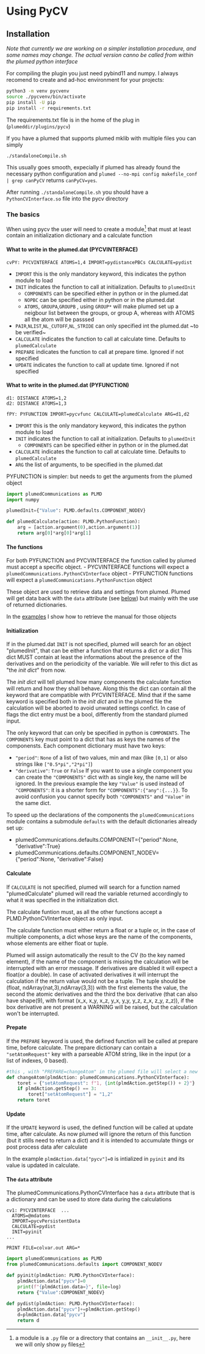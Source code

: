 # Using PyCV
## Installation

_Note that currently we are working on a simpler installation procedure, and some names may change. The actual version canno be called from within the plumed python interface_

For compiling the plugin you just need pybind11 and numpy.
I always recomend to create and ad-hoc environment for your projects:
```bash
python3 -m venv pycvenv
source ./pycvenv/bin/activate
pip install -U pip
pip install -r requirements.txt
```
The requirements.txt file is in the home of the plug in (`plumeddir/plugins/pycv`)

If you have a plumed that supports plumed mklib with multiple files you can simply
```bash
./standaloneCompile.sh
```
This usually goes smooth, expecially if plumed has already found the necessary python configuration and `plumed --no-mpi config makefile_conf | grep canPyCV` returns `canPyCV=yes`.

After running `./standaloneCompile.sh` you should have a `PythonCVInterface.so` file into the pycv directory

### The basics

When using pycv the user will need to create a module[^1] that must at least contain an initialization dictionary and a calculate function

[^1]: a module is a `.py` file or a directory that contains an `__init__.py`, here we will only show `py` files

#### What to write in the plumed.dat (PYCVINTERFACE)

```plumed
cvPY: PYCVINTERFACE ATOMS=1,4 IMPORT=pydistancePBCs CALCULATE=pydist
```

  - `IMPORT` this is the only mandatory keyword, this indicates the python module to load
  - `INIT` indicates the function to call at initialization. Defaults to `plumedInit`
    - `COMPONENTS` can be specified either in python or in the plumed.dat 
    - `NOPBC`  can be specified either in python or in the plumed.dat
    - `ATOMS`, `GROUPA`,`GROUPB` , using `GROUP*` will make plumed set up a neigbour list between the groups, or group A, whereas with ATOMS all the atom will be passsed 
  - `PAIR`,`NLIST`,`NL_CUTOFF`,`NL_STRIDE` can only specified int the plumed.dat ~to be verified~
  - `CALCULATE` indicates the function to call at calculate time. Defaults to `plumedCalculate`
  - `PREPARE` indicates the function to call at prepare time. Ignored if not specified
  - `UPDATE` indicates the function to call at update time. Ignored if not specified

#### What to write in the plumed.dat (PYFUNCTION)
```plumed
d1: DISTANCE ATOMS=1,2
d2: DISTANCE ATOMS=1,3 

fPY: PYFUNCTION IMPORT=pycvfunc CALCULATE=plumedCalculate ARG=d1,d2
```

  - `IMPORT` this is the only mandatory keyword, this indicates the python module to load
  - `INIT` indicates the function to call at initialization. Defaults to `plumedInit`
    - `COMPONENTS` can be specified either in python or in the plumed.dat 
  - `CALCULATE` indicates the function to call at calculate time. Defaults to `plumedCalculate`
  - `ARG` the list of arguments, to be specified in the plumed.dat

PYFUNCTION is simpler: but needs to get the arguments from the plumed object

```python
import plumedCommunications as PLMD
import numpy

plumedInit={"Value": PLMD.defaults.COMPONENT_NODEV}

def plumedCalculate(action: PLMD.PythonFunction):
    arg = [action.argument(0),action.argument(1)]
    return arg[0]*arg[0]*arg[1]
```
#### The functions

For both PYFUNCTION and PYCVINTERFACE the function called by plumed must accept a specific object.
    - PYCVINTERFACE functions will expect a `plumedCommunications.PythonCVInterface` object
    - PYFUNCTION functions will expect a `plumedCommunications.PythonFunction` object

These object are used to retrieve data and settings from plumed. Plumed will get data back with the `data` attribute (see [below](#the-data-attribute)) but mainly with the use of returned dictionaries.

In the [examples](examples.md#getting-the-manual) I show how to retrieve the manual for those objects


#### Initialization

If in the plumed.dat `INIT` is not specified, plumed will search for an object "plumedInit",
that can be either a function that returns a dict or a dict
This dict MUST contain at least the informations about the presence of the
derivatives and on the periodicity of the variable.
We will refer to this dict as "the _init dict_" from now.

The _init dict_ will tell plumed how many components the calculate function will
return and how they shall behave.
Along this the dict can contain all the keyword that are compatible with
PYCVINTERFACE.
Mind that if the same keyword is specified both in the _init dict_ and in the
plumed file the calculation will be aborted to avoid unwated settings confict.
In case of flags the dict entry must be a bool, differently from the standard
plumed input.



The only keyword that can only be specified in python is `COMPONENTS`.
The `COMPONENTS` key must point to a dict that has as keys the names of the
componensts.
Each component dictionary must have two keys:
 - `"period"`: `None` of a list of two values, min and max (like `[0,1]` or also
 strings like `["0.5*pi","2*pi"]`)
 - `"derivative"`: `True` or `False`
If you want to use a single component you can create the `"COMPONENTS"` dict
with as single key, the name will be ignored.
In the previous example the key `"Value"` is used instead of `"COMPONENTS"`:
it is a shorter form for `"COMPONENTS":{"any":{...}}`.
To avoid confusion you cannot specify both `"COMPONENTS"` and `"Value"` in the
 same dict.

To speed up the declarations of the components the `plumedCommunications` module
contains a submodule `defaults` with the default dictionaries already set up:
 - plumedCommunications.defaults.COMPONENT={"period":None, "derivative":True}
 - plumedCommunications.defaults.COMPONENT_NODEV={"period":None, "derivative":False}

#### Calculate

If `CALCULATE` is not specified, plumed will search for a function named
"plumedCalculate" plumed will read the variable returned accordingly to what it
was specified in the initialization dict.

The calculate funtion must, as all the other functions accept a
PLMD.PythonCVInterface object as only input.

The calculate function must either return a float or a tuple or, in the case of
multiple components, a dict whose keys are the name of the components, whose
elements are either float or tuple.

Plumed will assign automatically the result to the CV (to the key named
element), if the name of the component is missing the calculation will be
interrupted with an error message.
If derivatives are disabled it will expect a float(or a double).
In case of activated derivatives it will interrupt the calculation if the
return value would not be a tuple.
The tuple should be (float, ndArray(nat,3),ndArray(3,3)) with the first
elements the value, the second the atomic derivatives and the third the box
derivative (that can also have shape(9), with format (x_x, x_y, x_z, y_x, y_y,
y_z, z_x, z_y, z_z)), if the box derivative are not present a WARNING will be
raised, but the calculation won't be interrupted.

#### Prepate

If the `PREPARE` keyword is used, the defined function will be called at
prepare time, before calculate.
The prepare dictionary can contain a `"setAtomRequest"` key with a parseable
ATOM string, like in the input (or a list of indexes, 0 based).
```python
#this , with "PREPARE=changeAtom" in the plumed file will select a new atom at each new step
def changeAtom(plmdAction: plumedCommunications.PythonCVInterface):
    toret = {"setAtomRequest": f"1, {int(plmdAction.getStep()) + 2}"}
    if plmdAction.getStep() == 3:
        toret["setAtomRequest"] = "1,2"
    return toret
```
#### Update

If the `UPDATE` keyword is used, the defined function will be called at update
time, after calculate. As now plumed will ignore the return of this function
(but it stills need to return a dict) and it is intended to accumulate things
or post process data afer calculate

In the example `plmdAction.data["pycv"]=0` is intialized in `pyinit` and its
value is updated in calculate.


#### The `data` attribute
The plumedCommunications.PythonCVInterface has a `data` attribute that is a
dictionary and can be used to store data during the calculations

```plumed
cv1: PYCVINTERFACE  ...
  ATOMS=@mdatoms
  IMPORT=pycvPersistentData
  CALCULATE=pydist
  INIT=pyinit
...

PRINT FILE=colvar.out ARG=*
```

```python
import plumedCommunications as PLMD
from plumedCommunications.defaults import COMPONENT_NODEV

def pyinit(plmdAction: PLMD.PythonCVInterface):
    plmdAction.data["pycv"]=0
    print(f"{plmdAction.data=}", file=log)
    return {"Value":COMPONENT_NODEV}

def pydist(plmdAction: PLMD.PythonCVInterface):
    plmdAction.data["pycv"]+=plmdAction.getStep()
    d=plmdAction.data["pycv"]
    return d
```
